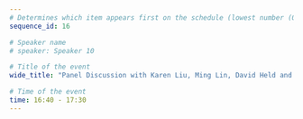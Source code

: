 ```yaml
---
# Determines which item appears first on the schedule (lowest number (0) appears first)
sequence_id: 16

# Speaker name
# speaker: Speaker 10

# Title of the event
wide_title: "Panel Discussion with Karen Liu, Ming Lin, David Held and He Wang, moderated by Theophile Gervet"

# Time of the event
time: 16:40 - 17:30
---
```

